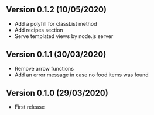 Version 0.1.2 (10/05/2020)
-----------------------------
* Add a polyfill for classList method
* Add recipes section
* Serve templated views by node.js server

Version 0.1.1 (30/03/2020)
-----------------------------
* Remove arrow functions
* Add an error message in case no food items was found


Version 0.1.0 (29/03/2020)
-----------------------------
* First release
